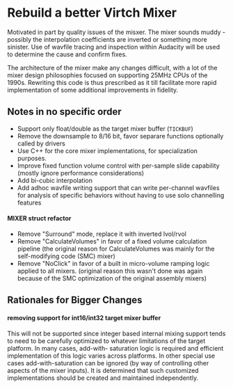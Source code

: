# Rebuild a better Virtch Mixer

Motivated in part by quality issues of the misxer. The mixer sounds muddy - possibly the
interpolation coefficients are inverted or something more sinister. Use of wavfile tracing
and inspection within Audacity will be used to determine the cause and confirm fixes.

The architecture of the mixer make any changes difficult, with a lot of the mixer design
philosophies focused on supporting 25MHz CPUs of the 1990s. Rewriting this code is thus
prescribed as it till facilitate more rapid implementation of some additional improvements
in fidelity.


## Notes in no specific order

 - Support only float/double as the target mixer buffer (`TICKBUF`)
 - Remove the downsample to 8/16 bit, favor separare functions optionally called by drivers
 - Use C++ for the core mixer implementations, for specialization purposes.
 - Improve fixed function volume control with per-sample slide capability (mostly ignore
   performance considerations)
 - Add bi-cubic interpolation
 - Add adhoc wavfile writing support that can write per-channel wavfiles for analysis of
   specific behaviors without having to use solo channelling features

#### MIXER struct refactor
 - Remove "Surround" mode, replace it with inverted lvol/rvol
 - Remove "CalculateVolumes" in favor of a fixed volume calculation pipeline (the original
   reason for CalculateVolumes was mainly for the self-modifying code (SMC) mixer)
 - Remove "NoClick" in favor of a built in micro-volume ramping logic applied to all mixers.
   (original reason this wasn't done was again because of the SMC optimization of the original
   assembly mixers)

## Rationales for Bigger Changes

#### removing support for int16/int32 target mixer buffer

This will not be supported since integer based internal mixing support tends to need to be
carefully optimized to whatever limitations of the target platform. In many cases, add-with-
saturation logic is required and efficient implementation of this logic varies across
platforms. In other special use cases add-with-saturation can be ignored (by way of controlling
other aspects of the mixer inputs). It is determined that such customized implementations
should be created and maintained independently.
